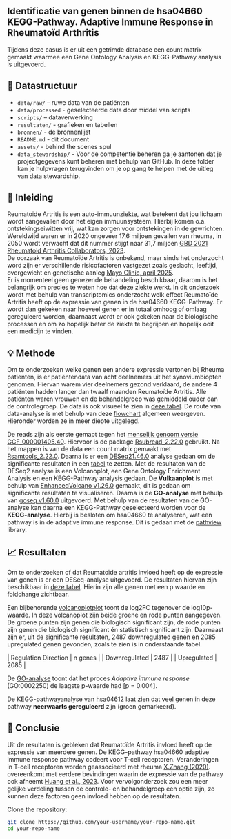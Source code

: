 ## Identificatie van genen binnen de hsa04660 KEGG-Pathway. Adaptive Immune Response in Rheumatoïd Arthritis

Tijdens deze casus is er uit een getrimde database een count matrix gemaakt waarmee een Gene Ontology Analysis en KEGG-Pathway analysis is uitgevoerd.

## 📁 Datastructuur

- `data/raw/` – ruwe data van de patiënten 
- `data/processed` - geselecteerde data door middel van scripts
- `scripts/` – dataverwerking
- `resultaten/` - grafieken en tabellen
- `bronnen/` - de bronnenlijst
- `README.md` - dit document
- `assets/` - behind the scenes spul
- `data_stewardship/` - Voor de competentie beheren ga je aantonen dat je projectgegevens kunt beheren met behulp van GitHub. In deze folder kan je hulpvragen terugvinden om je op gang te helpen met de uitleg van data stewardship. 


## 🦴 Inleiding

Reumatoïde Artritis is een auto-immuunziekte, wat betekent dat jou lichaam wordt aangevallen door het eigen immuunsysteem. Hierbij komen o.a. ontstekingseiwitten vrij, wat kan zorgen voor ontstekingen in de gewrichten. 
Wereldwijd waren er in 2020 ongeveer 17,6 miljoen gevallen van rheuma, in 2050 wordt verwacht dat dit nummer stijgt naar 31,7 miljoen [GBD 2021 Rheumatoid Arthritis Collaborators, 2023](bronnen/1-s2.0-S2665991323002114-main.pdf).  
De oorzaak van Reumatoïde Artritis is onbekend, maar sinds het onderzocht word zijn er verschillende risicofactoren vastgezet zoals geslacht, leeftijd, overgewicht en genetische aanleg [Mayo Clinic, april 2025](https://www.mayoclinic.org/diseases-conditions/rheumatoid-arthritis/symptoms-causes/syc-20353648).  
Er is momenteel geen genezende behandeling beschikbaar, daarom is het belangrijk om precies te weten hoe dat deze ziekte werkt. In dit onderzoek wordt met behulp van transcriptomics onderzocht welk effect Reumatoïde Artritis heeft op de expressie van genen in de hsa04660 KEGG-Pathway.
Er wordt dan gekeken naar hoeveel genen er in totaal omhoog of omlaag gereguleerd worden, daarnaast wordt er ook gekeken naar de biologische processen en om zo hopelijk beter de ziekte te begrijpen en hopelijk ooit een medicijn te vinden.

## 💡 Methode

Om te onderzoeken welke genen een andere expressie vertonen bij Rheuma patienten, is er patiëntendata van acht deelnemers uit het synoviumbiopten genomen. Hiervan warem vier deelnemers gezond verklaard, de andere 4 patiënten hadden langer dan twaalf maanden Reumatoïde Artritis.
Alle patiënten waren vrouwen en de behandelgroep was gemiddeld ouder dan de controlegroep. De data is ook visueel te zien in [deze tabel](assets/ruwe_data_deelnemers.csv). 
De route van data-analyse is met behulp van deze [flowchart](assets/flowchard.PNG) algemeen weergeven. Hieronder worden ze in meer diepte uitgelegd.

De reads zijn als eerste gemapt tegen het [menselijk genoom versie GCF_000001405.40](https://www.ncbi.nlm.nih.gov/datasets/genome/GCF_000001405.40/). Hiervoor is de package [Rsubread_2.22.0](bronnen/Rsubread.pdf) gebruikt. Na het mappen is van de data een count matrix gemaakt met [Rsamtools_2.22.0](bronnen/Rsamtools.pdf). Daarna is er een [DESeq21.46.0](bronnen/DESeq2.pdf) analyse gedaan om de significante resultaten in een [tabel](resultaten/) te zetten. Met de resultaten van de DESeq2 analyse is een Volcanoplot, een Gene Ontology Enrichment Analysis en een KEGG-Pathway analysis gedaan. De **Vulkaanplot** is met behulp van [EnhancedVolcano v1.26.0](https://bioconductor.org/packages/release/bioc/html/EnhancedVolcano.html) gemaakt, dit is gedaan om significante resultaten te visualiseren. Daarna is de **GO-analyse** met behulp van [goseq v1.60.0](https://bioconductor.org/packages/release/bioc/html/goseq.html) uitgevoerd. Met behulp van de resultaten van de GO-analyse kan daarna een KEGG-Pathway geselecteerd worden voor de **KEGG-analyse**. Hierbij is besloten om hsa04660 te analyseren, wat een pathway is in de adaptive immune response. Dit is gedaan met de [pathview](https://bioconductor.org/packages/release/bioc/html/pathview.html) library.

## 📈 Resultaten

Om te onderzoeken of dat Reumatoïde artritis invloed heeft op de expressie van genen is er een DESeq-analyse uitgevoerd. De resultaten hiervan zijn beschikbaar in [deze tabel](resultaten/DESeqAnalysis.csv). Hierin zijn alle genen met een p waarde en foldchange zichtbaar. 

Een bijbehorende [volcanoplotplot](resultaten/vulcano_plot.png) toont de log2FC tegenover de log10p-waarde. In deze volcanoplot zijn beide groene en rode punten aangegeven. De groene punten zijn genen die biologisch significant zijn, de rode punten zijn genen die biologisch significant én statistisch significant zijn. Daarnaast zijn er, uit de significante resultaten, 2487 downregulated genen en 2085 upregulated genen gevonden, zoals te zien is in onderstaande tabel.

| Regulation Direction | n genes   |
| Downregulated        | 2487      |
| Upregulated          | 2085      |

De [GO-analyse](resultaten/GO-analyse.csv) toont dat het proces *Adaptive immune response* (GO:0002250) de laagste p-waarde had [p = 0.004].

De KEGG-pathwayanalyse van [hsa04612](resultaten/hsa04612.png) laat zien dat veel genen in deze pathway **neerwaarts gereguleerd** zijn (groen gemarkeerd).

## 📌 Conclusie

Uit de resultaten is gebleken dat Reumatoïde Artritis invloed heeft op de expressie van meerdere genen. De KEGG-pathway hsa04660 adaptive immune response pathway codeert voor T-cell receptoren. Veranderingen in T-cell receptoren worden geassocieerd met rheuma 
  [X.Zhang (2020)](https://www.sciencedirect.com/science/article/abs/pii/S0896841120300457?via%3Dihub). overeenkomt met eerdere bevindingen waarin de expressie van de pathway ook afneemt [Huang et al., 2023](bronnen/TCRregulation.pdf). Voor vervolgonderzoek zou een meer gelijke verdeling tussen de controle- en behandelgroep een optie zijn, zo kunnen deze factoren geen invloed hebben op de resultaten.

Clone the repository:

```bash
git clone https://github.com/your-username/your-repo-name.git
cd your-repo-name
